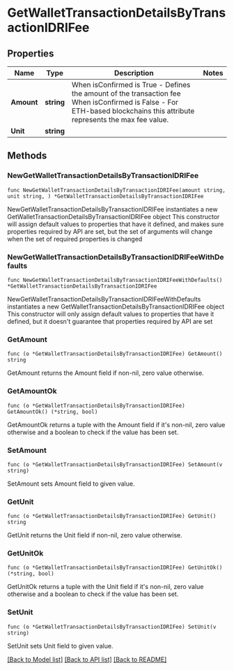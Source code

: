 # GetWalletTransactionDetailsByTransactionIDRIFee

## Properties

Name | Type | Description | Notes
------------ | ------------- | ------------- | -------------
**Amount** | **string** | When isConfirmed is True - Defines the amount of the transaction fee  When isConfirmed is False - For ETH-based blockchains this attribute represents the max fee value. | 
**Unit** | **string** |  | 

## Methods

### NewGetWalletTransactionDetailsByTransactionIDRIFee

`func NewGetWalletTransactionDetailsByTransactionIDRIFee(amount string, unit string, ) *GetWalletTransactionDetailsByTransactionIDRIFee`

NewGetWalletTransactionDetailsByTransactionIDRIFee instantiates a new GetWalletTransactionDetailsByTransactionIDRIFee object
This constructor will assign default values to properties that have it defined,
and makes sure properties required by API are set, but the set of arguments
will change when the set of required properties is changed

### NewGetWalletTransactionDetailsByTransactionIDRIFeeWithDefaults

`func NewGetWalletTransactionDetailsByTransactionIDRIFeeWithDefaults() *GetWalletTransactionDetailsByTransactionIDRIFee`

NewGetWalletTransactionDetailsByTransactionIDRIFeeWithDefaults instantiates a new GetWalletTransactionDetailsByTransactionIDRIFee object
This constructor will only assign default values to properties that have it defined,
but it doesn't guarantee that properties required by API are set

### GetAmount

`func (o *GetWalletTransactionDetailsByTransactionIDRIFee) GetAmount() string`

GetAmount returns the Amount field if non-nil, zero value otherwise.

### GetAmountOk

`func (o *GetWalletTransactionDetailsByTransactionIDRIFee) GetAmountOk() (*string, bool)`

GetAmountOk returns a tuple with the Amount field if it's non-nil, zero value otherwise
and a boolean to check if the value has been set.

### SetAmount

`func (o *GetWalletTransactionDetailsByTransactionIDRIFee) SetAmount(v string)`

SetAmount sets Amount field to given value.


### GetUnit

`func (o *GetWalletTransactionDetailsByTransactionIDRIFee) GetUnit() string`

GetUnit returns the Unit field if non-nil, zero value otherwise.

### GetUnitOk

`func (o *GetWalletTransactionDetailsByTransactionIDRIFee) GetUnitOk() (*string, bool)`

GetUnitOk returns a tuple with the Unit field if it's non-nil, zero value otherwise
and a boolean to check if the value has been set.

### SetUnit

`func (o *GetWalletTransactionDetailsByTransactionIDRIFee) SetUnit(v string)`

SetUnit sets Unit field to given value.



[[Back to Model list]](../README.md#documentation-for-models) [[Back to API list]](../README.md#documentation-for-api-endpoints) [[Back to README]](../README.md)


